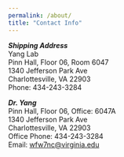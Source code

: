 ```yaml
---
permalink: /about/
title: "Contact Info"
---
```


**_Shipping Address_**  
Yang Lab  
Pinn Hall, Floor 06, Room 6047  
1340 Jefferson Park Ave  
Charlottesville, VA 22903  
Phone: 434-243-3284  

**_Dr. Yang_**  
Pinn Hall, Floor 06, Office: 6047A  
1340 Jefferson Park Ave  
Charlottesville, VA 22903  
Office Phone: 434-243-3284  
Email: wfw7nc@virginia.edu

